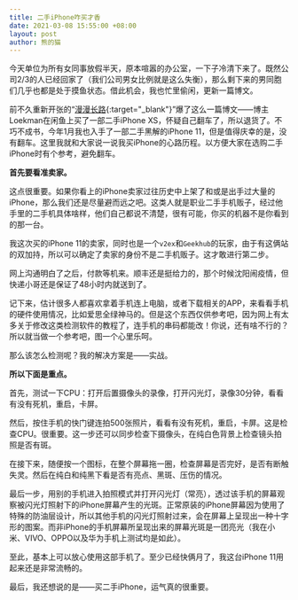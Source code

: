 ```yaml
---
title: 二手iPhone咋买才香
date: 2021-03-08 15:55:00 +08:00
layout: post
author: 熊的猫
---
```


今天单位为所有女同事放假半天，原本喧嚣的办公室，一下子冷清下来了。既然公司2/3的人已经回家了（我们公司男女比例就是这么失衡），那么剩下来的男同胞们几乎也都是处于摸鱼状态。借此机会，我也忙里偷闲，更新一篇博文。

前不久重新开张的“[漫漫长路](https://mmcl.net "漫漫长路"){:target="_blank"}”爆了这么一篇博文——博主Loekman在闲鱼上买了一部二手iPhone XS，怀疑自己翻车了，所以退货了。不巧不成书，今年1月我也入手了一部二手黑解的iPhone 11，但是值得庆幸的是，没有翻车。这里我就和大家说一说我买iPhone的心路历程。以方便大家在选购二手iPhone时有个参考，避免翻车。

**首先要看准卖家。**

这点很重要。如果你看上的iPhone卖家过往历史中上架了和或是出手过大量的iPhone，那么我们还是尽量避而远之吧。这类人就是职业二手手机贩子，经过他手里的二手机具体啥样，他们自己都说不清楚，很有可能，你买的机器不是你看到的那一台。

我这次买的iPhone 11的卖家，同时也是一个`v2ex`和`Geekhub`的玩家，由于有这俩站的双加持，所以可以确定了卖家的身份不是二手机贩子。这才敢进行第二步。

网上沟通明白了之后，付款等机来。顺丰还是挺给力的，那个时候沈阳闹疫情，但快递小哥还是保证了48小时内就送到了。

记下来，估计很多人都喜欢拿着手机连上电脑，或者下载相关的APP，来看看手机的硬件使用情况，比如爱思全绿神马的。但是这个东西仅供参考吧，因为网上有太多关于修改这类检测软件的教程了，连手机的串码都能改！你说，还有啥不行的？所以就当做一个参考吧，图一个心里乐呵。

那么该怎么检测呢？我的解决方案是——实战。

**所以下面是重点。**

首先，测试一下CPU：打开后置摄像头的录像，打开闪光灯，录像30分钟，看看有没有死机，重启，卡屏。

然后，按住手机的快门键连拍500张照片，看看有没有死机，重启，卡屏。这是检查CPU。很重要。这一步还可以同步检查下摄像头，在纯白色背景上检查镜头拍照是否有斑。

在接下来，随便按一个图标，在整个屏幕拖一圈，检查屏幕是否完好，是否有断触失灵。然后在纯白和纯黑下看是否有亮点、黑斑、压伤的情况。

最后一步，用别的手机进入拍照模式并打开闪光灯（常亮），透过该手机的屏幕观察被闪光灯照射下的iPhone屏幕产生的光斑。正常原装的iPhone屏幕因为使用了特殊的防油层设计，所以其他手机的闪光灯照射过来，会在屏幕上呈现出一种十字形的图案。而非iPhone的手机屏幕所呈现出来的屏幕光斑是一团亮光（我在小米、VIVO、OPPO以及华为手机上测试均是如此）。

至此，基本上可以放心使用这部手机了。至少已经快俩月了，我这台iPhone 11用起来还是非常流畅的。

最后，我还想说的是——买二手iPhone，运气真的很重要。